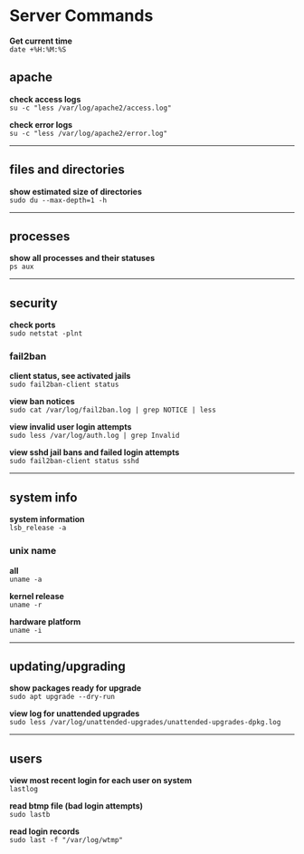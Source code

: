 # Server Commands  

**Get current time**  
`date +%H:%M:%S`  

## apache  

**check access logs**  
`su -c "less /var/log/apache2/access.log"`  

**check error logs**  
`su -c "less /var/log/apache2/error.log"`  

---

## files and directories  

**show estimated size of directories**  
`sudo du --max-depth=1 -h`  

---

## processes  

**show all processes and their statuses**  
`ps aux`  

---

## security  

**check ports**  
`sudo netstat -plnt`  

### fail2ban  

**client status, see activated jails**  
`sudo fail2ban-client status`  

**view ban notices**  
`sudo cat /var/log/fail2ban.log | grep NOTICE | less`  

**view invalid user login attempts**  
`sudo less /var/log/auth.log | grep Invalid`  

**view sshd jail bans and failed login attempts**  
`sudo fail2ban-client status sshd`  

---

## system info  

**system information**  
`lsb_release -a`  

### unix name  

**all**  
`uname -a`  

**kernel release**  
`uname -r`  

**hardware platform**  
`uname -i`  

---

## updating/upgrading  

**show packages ready for upgrade**  
`sudo apt upgrade --dry-run`  

**view log for unattended upgrades**  
`sudo less /var/log/unattended-upgrades/unattended-upgrades-dpkg.log`  

---

## users  

**view most recent login for each user on system**  
`lastlog`  

**read btmp file (bad login attempts)**  
`sudo lastb`  

**read login records**  
`sudo last -f "/var/log/wtmp"`  